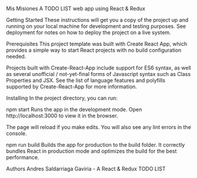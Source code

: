 Mis Misiones
A TODO LIST web app using React & Redux

Getting Started
These instructions will get you a copy of the project up and running on your local machine for development and testing purposes. See deployment for notes on how to deploy the project on a live system.

Prerequisites
This project template was built with Create React App, which provides a simple way to start React projects with no build configuration needed.

Projects built with Create-React-App include support for ES6 syntax, as well as several unofficial / not-yet-final forms of Javascript syntax such as Class Properties and JSX. See the list of language features and polyfills supported by Create-React-App for more information.

Installing
In the project directory, you can run:

npm start
Runs the app in the development mode.
Open http://localhost:3000 to view it in the browser.

The page will reload if you make edits.
You will also see any lint errors in the console.

npm run build
Builds the app for production to the build folder.
It correctly bundles React in production mode and optimizes the build for the best performance.



Authors
Andres Saldarriaga Gaviria - A React & Redux TODO LIST  


